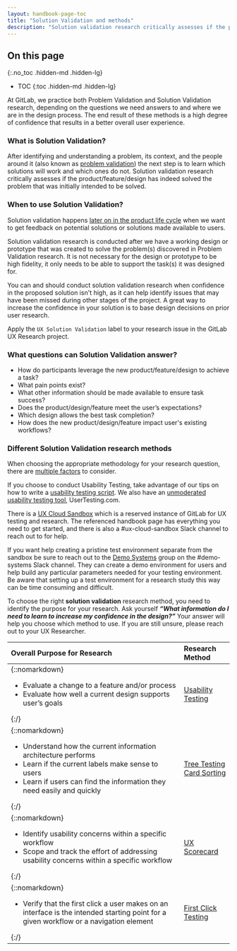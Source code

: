 ```yaml
---
layout: handbook-page-toc
title: "Solution Validation and methods"
description: "Solution validation research critically assesses if the product/feature/design has indeed solved the problem that was initially intended to be solved"
---
```


## On this page
{:.no_toc .hidden-md .hidden-lg}

- TOC
{:toc .hidden-md .hidden-lg}


At GitLab, we practice both Problem Validation and Solution Validation research, depending on the questions we need answers to and where we are in the design process. The end result of these methods is a high degree of confidence that results in a better overall user experience.

### What is Solution Validation?

After identifying and understanding a problem, its context, and the people around it (also known as [problem validation](/handbook/product/ux/ux-research/problem-validation-and-methods/)) the next step is to learn which solutions will work and which ones do not. Solution validation research critically assesses if the product/feature/design has indeed solved the problem that was initially intended to be solved. 


### When to use Solution Validation?

Solution validation happens [later on in the product life cycle](https://about.gitlab.com/handbook/product/ux/ux-research/when-to-conduct-ux-research/#design-things-rightsolution-validation) when we want to get feedback on potential solutions or solutions made available to users. 

Solution validation research is conducted after we have a working design or prototype that was created to solve the problem(s) discovered in Problem Validation research. It is not necessary for the design or prototype to be high fidelity, it only needs to be able to support the task(s) it was designed for.

You can and should conduct solution validation research when confidence in the proposed solution isn't high, as it can help identify issues that may have been missed during other stages of the project. A great way to increase the confidence in your solution is to base design decisions on prior user research.

Apply the `UX Solution Validation` label to your research issue in the GitLab UX Research project. 

### What questions can Solution Validation answer?

* How do participants leverage the new product/feature/design to achieve a task?
* What pain points exist?
* What other information should be made available to ensure task success?
* Does the product/design/feature meet the user’s expectations?
* Which design allows the best task completion?
* How does the new product/design/feature impact user's existing workflows?


### Different Solution Validation research methods

When choosing the appropriate methodology for your research question, there are [multiple factors](/handbook/product/ux/ux-research/choosing-a-research-methodology/) to consider.

If you choose to conduct Usability Testing, take advantage of our tips on how to write a [usability testing script](/handbook/product/ux/ux-research/writing-usability-testing-script/). We also have an [unmoderated usability testing tool](/handbook/product/ux/ux-research/unmoderated-testing/), UserTesting.com. 

There is a [UX Cloud Sandbox](https://about.gitlab.com/handbook/product/ux/ux-research/ux-cloud-sandbox/) which is a reserved instance of GitLab for UX testing and research. The referenced handbook page has everything you need to get started, and there is also a #ux-cloud-sandbox Slack channel to reach out to for help. 

If you want help creating a pristine test environment separate from the sandbox be sure to reach out to the [Demo Systems](/handbook/customer-success/demo-systems/) group on the #demo-systems Slack channel. They can create a demo environment for users and help build any particular parameters needed for your testing environment. Be aware that setting up a test environment for a research study this way can be time consuming and difficult.   

To choose the right **solution validation** research method, you need to identify the purpose for your research. Ask yourself **_“What information do I need to learn to increase my confidence in the design?”_** Your answer will help you choose which method to use. If you are still unsure, please reach out to your UX Researcher.


|                                                  Overall Purpose for Research                                                  |            Research Method            |
|:-------------------------------------------------------------------------------------------------------------------------------|:--------------------------------------|
| {::nomarkdown}<ul><li>Evaluate a change to a feature and/or process</li> <li>Evaluate how well a current design supports user’s goals</li></ul>{:/} | [Usability Testing](/handbook/product/ux/ux-research/usability-testing/)        |
| {::nomarkdown}<ul><li>Understand how the current information architecture performs</li> <li>Learn if the current labels make sense to users</li> <li>Learn if users can find the information they need easily and quickly</li></ul>{:/}                             | [Tree Testing](https://www.optimalworkshop.com/learn/101s/tree-testing/) <br>[Card Sorting](https://www.usability.gov/how-to-and-tools/methods/card-sorting.html)        |
| {::nomarkdown}<ul><li>Identify usability concerns within a specific workflow</li> <li>Scope and track the effort of addressing usability concerns within a specific workflow</li></ul>{:/}                                          | [UX Scorecard](/handbook/product/ux/ux-scorecards/) |
| {::nomarkdown}<ul><li>Verify that the first click a user makes on an interface is the intended starting point for a given workflow or a navigation element</li></ul>{:/}                                          | [First Click Testing](/handbook/product/ux/ux-research/first-click-testing/) |

